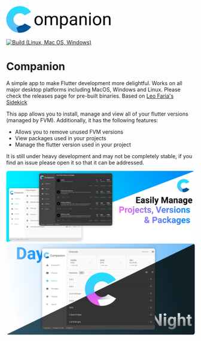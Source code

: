 <img src="https://raw.githubusercontent.com/aguilaair/Companion/main/assets/logo-white.svg" width="300" />

[![Build (Linux, Mac OS, Windows)](https://github.com/aguilaair/Companion/actions/workflows/main.yml/badge.svg)](https://github.com/aguilaair/Companion/actions/workflows/main.yml) 


# Companion
A simple app to make Flutter development more delightful. Works on all major desktop platforms including MacOS, Windows and Linux. Please check the releases page for pre-built binaries.
Based on [Leo Faria's Sidekick](https://github.com/leoafarias/sidekick)

This app allows you to install, manage and view all of your flutter versions (managed by FVM). Additionally, it has the following features:
- Allows you to remove unused FVM versions
- View packages used in your projects
- Manage the flutter version used in your project

It is still under heavy development and may not be completely stable, if you find an issue please open it so that it can be addressed. 

<img src="https://raw.githubusercontent.com/aguilaair/Companion/main/assets/banner-1.svg" />
<img src="https://raw.githubusercontent.com/aguilaair/Companion/main/assets/banner-2.svg" />
